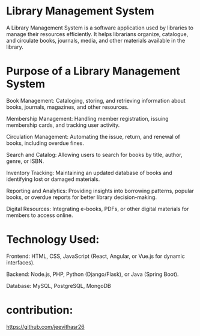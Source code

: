 # Library Management System
A Library Management System is a software application used by libraries to manage their resources efficiently. It helps librarians organize, catalogue, and circulate books, journals, media, and other materials available in the library.

# Purpose of a Library Management System
Book Management: Cataloging, storing, and retrieving information about books, journals, magazines, and other resources.

Membership Management: Handling member registration, issuing membership cards, and tracking user activity.

Circulation Management: Automating the issue, return, and renewal of books, including overdue fines.

Search and Catalog: Allowing users to search for books by title, author, genre, or ISBN.

Inventory Tracking: Maintaining an updated database of books and identifying lost or damaged materials.

Reporting and Analytics: Providing insights into borrowing patterns, popular books, or overdue reports for better library decision-making.

Digital Resources: Integrating e-books, PDFs, or other digital materials for members to access online.

# Technology Used:
Frontend: HTML, CSS, JavaScript (React, Angular, or Vue.js for dynamic interfaces).

Backend: Node.js, PHP, Python (Django/Flask), or Java (Spring Boot).

Database: MySQL, PostgreSQL, MongoDB

# contribution:
https://github.com/jeevithasr26
